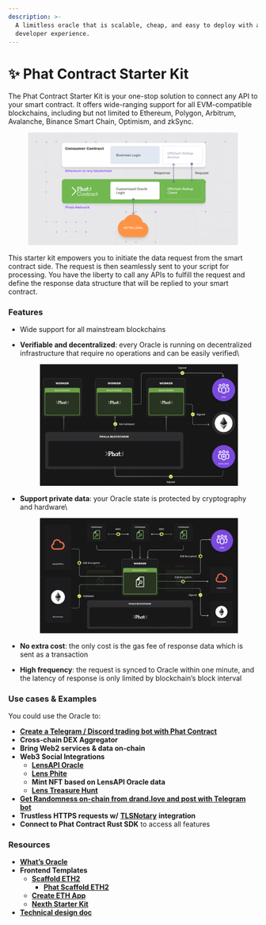 ```yaml
---
description: >-
  A limitless oracle that is scalable, cheap, and easy to deploy with a familiar
  developer experience.
---
```


# ✨ Phat Contract Starter Kit

The Phat Contract Starter Kit is your one-stop solution to connect any API to your smart contract. It offers wide-ranging support for all EVM-compatible blockchains, including but not limited to Ethereum, Polygon, Arbitrum, Avalanche, Binance Smart Chain, Optimism, and zkSync.

<figure><img src="../../../.gitbook/assets/case-self-owned-oracles.jpg" alt=""><figcaption></figcaption></figure>

This starter kit empowers you to initiate the data request from the smart contract side. The request is then seamlessly sent to your script for processing. You have the liberty to call any APIs to fulfill the request and define the response data structure that will be replied to your smart contract.

### Features <a href="#features" id="features"></a>

* Wide support for all mainstream blockchains
*   **Verifiable and decentralized**: every Oracle is running on decentralized infrastructure that require no operations and can be easily verified\


    <figure><img src="../../../.gitbook/assets/RA-Attested-Verifiable.png" alt=""><figcaption></figcaption></figure>
*   **Support private data**: your Oracle state is protected by cryptography and hardware\


    <figure><img src="../../../.gitbook/assets/Cross-chain-e2ee.png" alt=""><figcaption></figcaption></figure>
* **No extra cost**: the only cost is the gas fee of response data which is sent as a transaction
* **High frequency**: the request is synced to Oracle within one minute, and the latency of response is only limited by blockchain’s block interval

### Use cases & Examples <a href="#use-cases--examples" id="use-cases--examples"></a>

You could use the Oracle to:

* [**Create a Telegram / Discord trading bot with Phat Contract**](https://bit.ly/3LJuLHg)
* **Cross-chain DEX Aggregator**
* **Bring Web2 services & data on-chain**
* **Web3 Social Integrations**
  * [**LensAPI Oracle**](https://bit.ly/3rzorLA)
  * [**Lens Phite**](https://bit.ly/3PYBG1S)
  * **Mint NFT based on LensAPI Oracle data**
  * [**Lens Treasure Hunt**](https://bit.ly/3rqszxx)
* [**Get Randomness on-chain from drand.love and post with Telegram bot**](https://bit.ly/3RApLII)
* **Trustless HTTPS requests w/** [**TLSNotary**](https://bit.ly/3PBdbq2) **integration**
* **Connect to Phat Contract Rust SDK** to access all features

### Resources <a href="#resources" id="resources"></a>

* [**What’s Oracle**](https://bit.ly/3tifIOw)
* **Frontend Templates**
  * [**Scaffold ETH2**](https://bit.ly/48CYTh9)
    * [**Phat Scaffold ETH2**](https://bit.ly/468GXth)
  * [**Create ETH App**](https://bit.ly/46cm1Bt)
  * [**Nexth Starter Kit**](../../build-on-phat-contract/verify-your-contract.md)
* [**Technical design doc**](https://bit.ly/3ZFAXpA)
